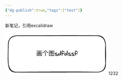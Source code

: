 ```yaml
---
{"dg-publish":true,"tags":["test"]}
---
```


新笔记，引用excalidraw

![test.excalidraw.png](img/user/Excalidraw/test.excalidraw.png)1232